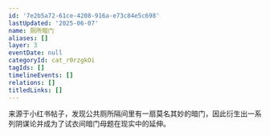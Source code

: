 ```yaml
---
id: '7e2b5a72-61ce-4208-916a-e73c84e5c698'
lastUpdated: '2025-06-07'
name: 厕所暗门
aliases: []
layer: 3
eventDate: null
categoryId: cat_r0rzgkOi
tagIds: []
timelineEvents: []
relations: []
titledLinks: []
---
```

来源于小红书帖子，发现公共厕所隔间里有一扇莫名其妙的暗门，因此衍生出一系列阴谋论并成为了试衣间暗门母题在现实中的延伸。

